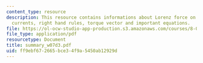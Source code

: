 ```yaml
---
content_type: resource
description: This resource contains informations about Lorenz force on moving charges
  currents, right hand rules, torque vector and important equations.
file: https://ol-ocw-studio-app-production.s3.amazonaws.com/courses/8-02-physics-ii-electricity-and-magnetism-spring-2007/ff9ebf672665bce34f9a5450ab12929d_summary_w07d3.pdf
file_type: application/pdf
resourcetype: Document
title: summary_w07d3.pdf
uid: ff9ebf67-2665-bce3-4f9a-5450ab12929d
---
```


